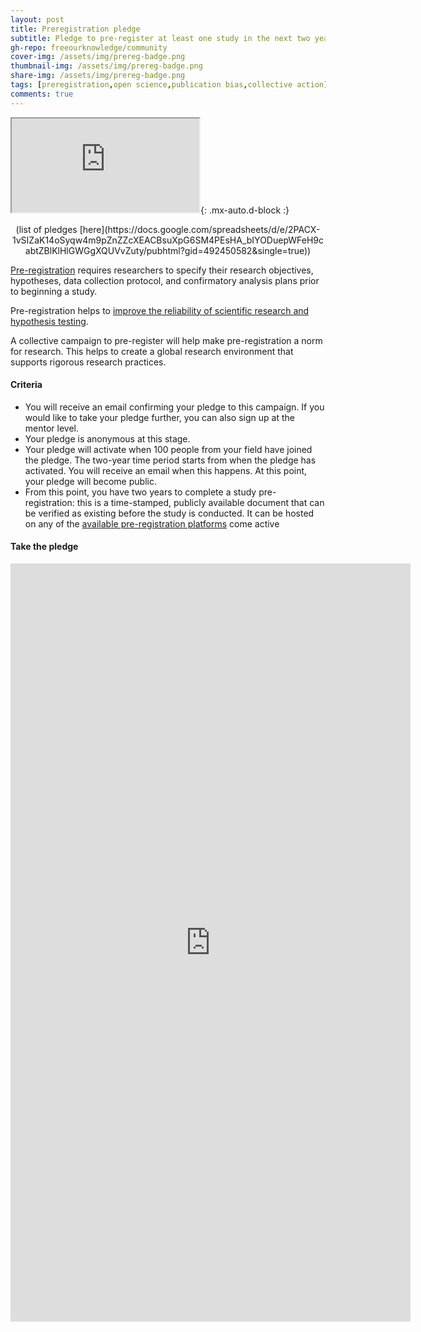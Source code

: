 ```yaml
---
layout: post
title: Preregistration pledge
subtitle: Pledge to pre-register at least one study in the next two years, along with 100 of your peers
gh-repo: freeourknowledge/community
cover-img: /assets/img/prereg-badge.png
thumbnail-img: /assets/img/prereg-badge.png
share-img: /assets/img/prereg-badge.png
tags: [preregistration,open science,publication bias,collective action]
comments: true
---
```

<iframe src="https://docs.google.com/spreadsheets/d/e/2PACX-1vSIZaK14oSyqw4m9pZnZZcXEACBsuXpG6SM4PEsHA_bIYODuepWFeH9cabtZBlKlHlGWGgXQUVvZuty/pubhtml?gid=1291030791&amp;single=true&amp;widget=true&amp;headers=false"></iframe>{: .mx-auto.d-block :}

<p align="center">(list of pledges [here](https://docs.google.com/spreadsheets/d/e/2PACX-1vSIZaK14oSyqw4m9pZnZZcXEACBsuXpG6SM4PEsHA_bIYODuepWFeH9cabtZBlKlHlGWGgXQUVvZuty/pubhtml?gid=492450582&single=true))

[Pre-registration](https://help.osf.io/hc/en-us/articles/360019738834-Create-a-Preregistration#Go-to-the-OSF-Prereg-Challenge-landing-page) requires researchers to specify their research objectives, hypotheses, data collection protocol, and confirmatory analysis plans prior to beginning a study. 

Pre-registration helps to [improve the reliability of scientific research and hypothesis testing](https://www.pnas.org/content/115/11/2600#sec-15).

A collective campaign to pre-register will help make pre-registration a norm for research. This helps to create a global research environment that supports rigorous research practices.

#### Criteria
* You will receive an email confirming your pledge to this campaign. If you would like to take your pledge further, you can also sign up at the mentor level. 
* Your pledge is anonymous at this stage.
* Your pledge will activate when 100 people from your field have joined the pledge. The two-year time period starts from when the pledge has activated. You will receive an email when this happens. At this point, your pledge will become public.
* From this point, you have two years to complete a study pre-registration: this is a time-stamped, publicly available document that can be verified as existing before the study is conducted. It can be hosted on any of the [available pre-registration platforms](https://osf.io/zab38/wiki/home/?view) come active

#### Take the pledge
<iframe src="https://docs.google.com/forms/d/e/1FAIpQLSf8RflGizFJZamE874o8aDOhyU7UsNByR4dLmzhOtEOiu8KRQ/viewform?embedded=true" width="640" height="1213" frameborder="0" marginheight="0" marginwidth="0">Loading…</iframe>



